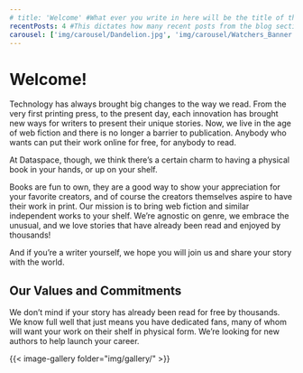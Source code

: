 ```yaml
---
# title: 'Welcome' #What ever you write in here will be the title of the page, i.e. the name you see in the tab.
recentPosts: 4 #This dictates how many recent posts from the blog section are shown on the landing page!
carousel: ['img/carousel/Dandelion.jpg', 'img/carousel/Watchers_Banner.png']
---
```


# Welcome!

Technology has always brought big changes to the way we read. From the very first printing press, to the present day, each innovation has brought new ways for writers to present their unique stories. Now, we live in the age of web fiction and there is no longer a barrier to publication. Anybody who wants can put their work online for free, for anybody to read.

At Dataspace, though, we think there’s a certain charm to having a physical book in your hands, or up on your shelf.

Books are fun to own, they are a good way to show your appreciation for your favorite creators, and of course the creators themselves aspire to have their work in print.
Our mission is to bring web fiction and similar independent works to your shelf. We’re agnostic on genre, we embrace the unusual, and we love stories that have already been read and enjoyed by thousands!

And if you’re a writer yourself, we hope you will join us and share your story with the world.

## Our Values and Commitments

We don’t mind if your story has already been read for free by thousands. We know
full well that just means you have dedicated fans, many of whom will want your
work on their shelf in physical form. We’re looking for new authors to help
launch your career.

{{< image-gallery folder="img/gallery/" >}}

